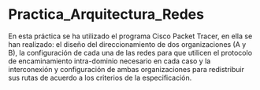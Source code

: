 # Practica_Arquitectura_Redes
En esta práctica se ha utilizado el programa Cisco Packet Tracer, en ella se han realizado: el
diseño del direccionamiento de dos organizaciones (A y B), la configuración de cada una de
las redes para que utilicen el protocolo de encaminamiento intra-dominio necesario en cada
caso y la interconexión y configuración de ambas organizaciones para redistribuir sus rutas
de acuerdo a los criterios de la especificación.
